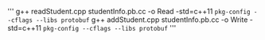 '''
g++ readStudent.cpp studentInfo.pb.cc -o Read -std=c++11 `pkg-config --cflags --libs protobuf`
g++ addStudent.cpp studentInfo.pb.cc -o Write -std=c++11 `pkg-config --cflags --libs protobuf`
'''

